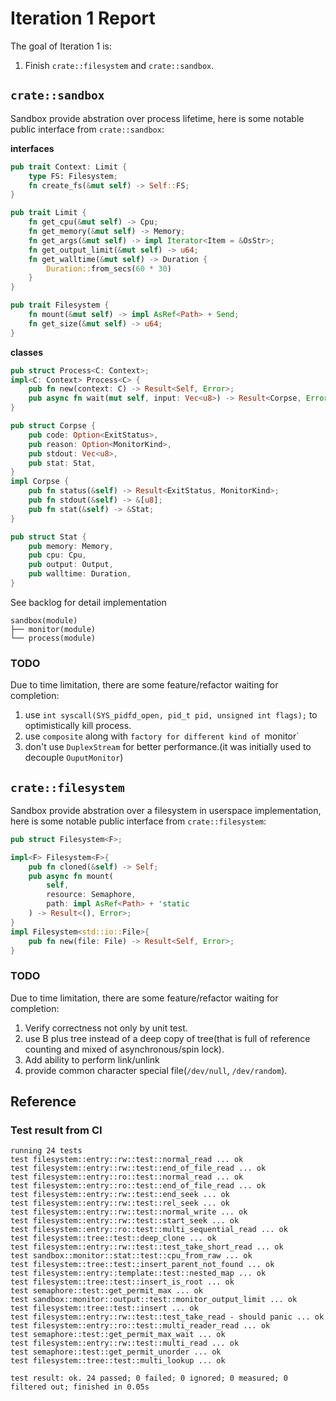 # Iteration 1 Report

The goal of Iteration 1 is:

1. Finish `crate::filesystem` and `crate::sandbox`.

## `crate::sandbox`

Sandbox provide abstration over process lifetime, here is some notable public interface from `crate::sandbox`:

**interfaces**

```rust
pub trait Context: Limit {
    type FS: Filesystem;
    fn create_fs(&mut self) -> Self::FS;
}

pub trait Limit {
    fn get_cpu(&mut self) -> Cpu;
    fn get_memory(&mut self) -> Memory;
    fn get_args(&mut self) -> impl Iterator<Item = &OsStr>;
    fn get_output_limit(&mut self) -> u64;
    fn get_walltime(&mut self) -> Duration {
        Duration::from_secs(60 * 30)
    }
}

pub trait Filesystem {
    fn mount(&mut self) -> impl AsRef<Path> + Send;
    fn get_size(&mut self) -> u64;
}
```

**classes**

```rust
pub struct Process<C: Context>;
impl<C: Context> Process<C> {
    pub fn new(context: C) -> Result<Self, Error>;
    pub async fn wait(mut self, input: Vec<u8>) -> Result<Corpse, Error>;
}

pub struct Corpse {
    pub code: Option<ExitStatus>,
    pub reason: Option<MonitorKind>,
    pub stdout: Vec<u8>,
    pub stat: Stat,
}
impl Corpse {
    pub fn status(&self) -> Result<ExitStatus, MonitorKind>;
    pub fn stdout(&self) -> &[u8];
    pub fn stat(&self) -> &Stat;
}

pub struct Stat {
    pub memory: Memory,
    pub cpu: Cpu,
    pub output: Output,
    pub walltime: Duration,
}
```

See backlog for detail implementation
```
sandbox(module)
├── monitor(module)
└── process(module)
```

### TODO

Due to time limitation, there are some feature/refactor waiting for completion:
1. use `int syscall(SYS_pidfd_open, pid_t pid, unsigned int flags);` to optimistically kill process.
2. use `composite` along with `factory for different kind of `monitor`
3. don't use `DuplexStream` for better performance.(it was initially used to decouple `OuputMonitor`)

## `crate::filesystem`

Sandbox provide abstration over a filesystem in userspace implementation, here is some notable public interface from `crate::filesystem`:

```rust
pub struct Filesystem<F>;

impl<F> Filesystem<F>{
    pub fn cloned(&self) -> Self;
    pub async fn mount(
        self,
        resource: Semaphore,
        path: impl AsRef<Path> + 'static
    ) -> Result<(), Error>;
}
impl Filesystem<std::io::File>{
    pub fn new(file: File) -> Result<Self, Error>;
}
```

### TODO

Due to time limitation, there are some feature/refactor waiting for completion:
1. Verify correctness not only by unit test.
2. use B plus tree instead of a deep copy of tree(that is full of reference counting and mixed of asynchronous/spin lock).
3. Add ability to perform link/unlink
4. provide common character special file(`/dev/null`, `/dev/random`).

## Reference

### Test result from CI

```text
running 24 tests
test filesystem::entry::rw::test::normal_read ... ok
test filesystem::entry::rw::test::end_of_file_read ... ok
test filesystem::entry::ro::test::normal_read ... ok
test filesystem::entry::ro::test::end_of_file_read ... ok
test filesystem::entry::rw::test::end_seek ... ok
test filesystem::entry::rw::test::rel_seek ... ok
test filesystem::entry::rw::test::normal_write ... ok
test filesystem::entry::rw::test::start_seek ... ok
test filesystem::entry::ro::test::multi_sequential_read ... ok
test filesystem::tree::test::deep_clone ... ok
test filesystem::entry::rw::test::test_take_short_read ... ok
test sandbox::monitor::stat::test::cpu_from_raw ... ok
test filesystem::tree::test::insert_parent_not_found ... ok
test filesystem::entry::template::test::nested_map ... ok
test filesystem::tree::test::insert_is_root ... ok
test semaphore::test::get_permit_max ... ok
test sandbox::monitor::output::test::monitor_output_limit ... ok
test filesystem::tree::test::insert ... ok
test filesystem::entry::rw::test::test_take_read - should panic ... ok
test filesystem::entry::ro::test::multi_reader_read ... ok
test semaphore::test::get_permit_max_wait ... ok
test filesystem::entry::rw::test::multi_read ... ok
test semaphore::test::get_permit_unorder ... ok
test filesystem::tree::test::multi_lookup ... ok

test result: ok. 24 passed; 0 failed; 0 ignored; 0 measured; 0 filtered out; finished in 0.05s
```
